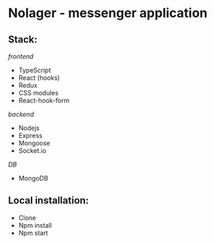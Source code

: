 # Nolager - messenger application

## Stack: ##

*frontend*
- TypeScript
- React (hooks)
- Redux
- CSS modules
- React-hook-form

*backend*
- Nodejs
- Express
- Mongoose
- Socket.io

*DB*
- MongoDB

## Local installation:

- Clone
- Npm install
- Npm start
